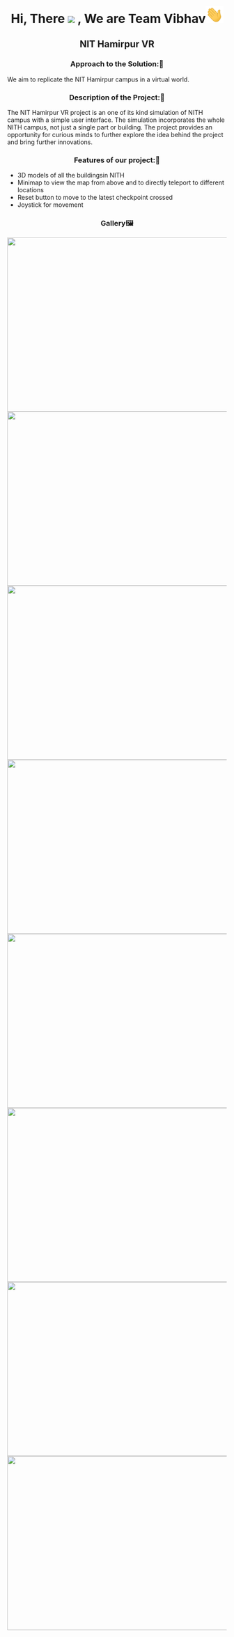 <h1 align="Center">  Hi, There <img src="https://media.giphy.com/media/WUlplcMpOCEmTGBtBW/giphy.gif" width="40px"> , We are Team Vibhav<img src="https://raw.githubusercontent.com/ABSphreak/ABSphreak/master/gifs/Hi.gif" width="40px" /> </h1>

<h2 align="Center">NIT Hamirpur VR</h2>

<h3 align="Center">Approach to the Solution:🚀</h3>
We aim to replicate the NIT Hamirpur campus in a virtual world.

<h3 align="Center">Description of the Project:📜</h3>
The NIT Hamirpur VR project is an one of its kind simulation of NITH campus with a simple user interface.
The simulation incorporates the whole NITH campus, not just a single part or building.
The project provides an opportunity for curious minds to further explore the idea behind the project and bring further innovations.


<h3 align="Center">Features of our project:📌</h3>
<ul>
  <li>3D models of all the buildingsin NITH</li>
  <li>Minimap to view the map from above and to directly teleport to different locations</li>
  <li>Reset button to move to the latest checkpoint crossed</li>
  <li>Joystick for movement</li>
  </ul>
<h3 align ="Center">Gallery🖼️</h3>
<img align="center" src="https://user-images.githubusercontent.com/43717429/108607035-e6177700-73e3-11eb-8757-767c908779f0.jpeg" width = "900" height="400" >
<img align="center" src="https://user-images.githubusercontent.com/43717429/108607049-f4fe2980-73e3-11eb-974c-0795f0e843c5.jpeg" width="900" height="400" >
<img align="center" src = "https://user-images.githubusercontent.com/43717429/108608037-2a0d7a80-73ea-11eb-9ab3-8f612c63bcae.jpeg" width = "900" height="400" >
<img align="center" src = "https://user-images.githubusercontent.com/43717429/108608038-30035b80-73ea-11eb-875c-bc31c57650c8.jpeg"  width = "900" height="400" >
<img align="center" src = "https://user-images.githubusercontent.com/43717429/108608045-372a6980-73ea-11eb-80cd-fc6d14700b7c.png"  width = "900" height="400" >
<img align="center" src = "https://user-images.githubusercontent.com/43717429/108608071-693bcb80-73ea-11eb-8683-bcd1bcd59e51.jpeg"  width = "900" height="400" >
<img align="center" src = "https://user-images.githubusercontent.com/43717429/108608078-76f15100-73ea-11eb-9e31-ed01902f2064.jpeg"  width = "900" height="400" >
<img align="center"src = ""  width = "900" height="400" >




